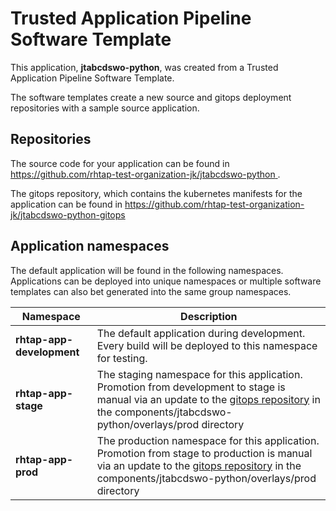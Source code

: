 # Trusted Application Pipeline Software Template

This application, **jtabcdswo-python**, was created from a Trusted Application Pipeline Software Template.

The software templates create a new source and gitops deployment repositories with a sample source application. 

## Repositories

The source code for your application can be found in [https://github.com/rhtap-test-organization-jk/jtabcdswo-python ](https://github.com/rhtap-test-organization-jk/jtabcdswo-python ).
 
The gitops repository, which contains the kubernetes manifests for the application can be found in 
[https://github.com/rhtap-test-organization-jk/jtabcdswo-python-gitops ](https://github.com/rhtap-test-organization-jk/jtabcdswo-python-gitops ) 

## Application namespaces 

The default application will be found in the following namespaces. Applications can be deployed into unique namespaces or multiple software templates can also bet generated into the same group namespaces.  

|  Namespace   |  Description   |  
| -------- | -------- |   
| **rhtap-app-development** | The default application during development. Every build will be deployed to this namespace for testing. | 
| **rhtap-app-stage** | The staging namespace for this application. Promotion from development to stage is manual via an update to the [gitops repository](https://github.com/rhtap-test-organization-jk/jtabcdswo-python-gitops ) in the components/jtabcdswo-python/overlays/prod directory |  
| **rhtap-app-prod** | The production namespace for this application. Promotion from stage to production is manual via an update to the [gitops repository](https://github.com/rhtap-test-organization-jk/jtabcdswo-python-gitops ) in the components/jtabcdswo-python/overlays/prod directory | 
